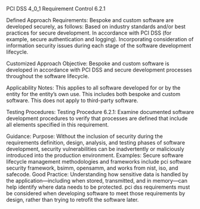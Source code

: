 PCI DSS 4_0_1 Requirement Control 6.2.1

Defined Approach Requirements:
Bespoke and custom software are developed securely, as follows: Based on industry standards and/or best practices for secure development. In accordance with PCI DSS (for example, secure authentication and logging). Incorporating consideration of information security issues during each stage of the software development lifecycle.

Customized Approach Objective:
Bespoke and custom software is developed in accordance with PCI DSS and secure development processes throughout the software lifecycle.

Applicability Notes:
This applies to all software developed for or by the entity for the entity’s own use. This includes both bespoke and custom software. This does not apply to third-party software.

Testing Procedures:
Testing Procedure 6.2.1: Examine documented software development procedures to verify that processes are defined that include all elements specified in this requirement.

Guidance:
Purpose: Without the inclusion of security during the requirements definition, design, analysis, and testing phases of software development, security vulnerabilities can be inadvertently or maliciously introduced into the production environment. Examples: Secure software lifecycle management methodologies and frameworks include pci software security framework, bsimm, opensamm, and works from nist, iso, and safecode. Good Practice: Understanding how sensitive data is handled by the application—including when stored, transmitted, and in memory—can help identify where data needs to be protected. pci dss requirements must be considered when developing software to meet those requirements by design, rather than trying to retrofit the software later.